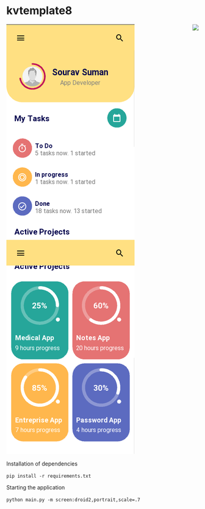 # kvtemplate8

<img align="right" src="https://visitor-badge.laobi.icu/badge?page_id=elydev01.kvtemplate8">

![](assets/screen1.png)
![](assets/screen2.png)


Installation of dependencies

`pip install -r requirements.txt`

Starting the application

`python main.py -m screen:droid2,portrait,scale=.7`
